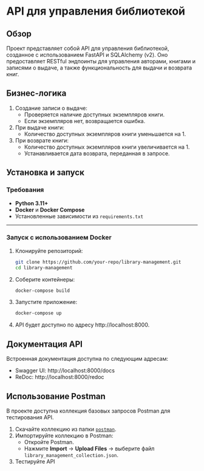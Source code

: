 # API для управления библиотекой
## Обзор
Проект представляет собой API для управления библиотекой, созданное с использованием
FastAPI и SQLAlchemy (v2). Оно предоставляет RESTful эндпоинты для управления авторами,
книгами и записями о выдаче, а также функциональность для выдачи и возврата книг.

## Бизнес-логика
1. Создание записи о выдаче:
   - Проверяется наличие доступных экземпляров книги. 
   - Если экземпляров нет, возвращается ошибка.
2. При выдаче книги:
   - Количество доступных экземпляров книги уменьшается на 1.
3. При возврате книги:
   - Количество доступных экземпляров книги увеличивается на 1. 
   - Устанавливается дата возврата, переданная в запросе.

## Установка и запуск

### Требования

- **Python 3.11+**
- **Docker** и **Docker Compose**
- Установленные зависимости из `requirements.txt`

---

### Запуск с использованием Docker

1. Клонируйте репозиторий:
   ```bash
   git clone https://github.com/your-repo/library-management.git
   cd library-management
2. Соберите контейнеры:
   ```bash
   docker-compose build
3. Запустите приложение:
   ```bash
   docker-compose up
4. API будет доступно по адресу http://localhost:8000.

## Документация API
Встроенная документация доступна по следующим адресам:
- Swagger UI: http://localhost:8000/docs
- ReDoc: http://localhost:8000/redoc

## Использование Postman

В проекте доступна коллекция базовых запросов Postman для тестирования API.

1. Скачайте коллекцию из папки [`postman`](./postman/library_management_collection.json).
2. Импортируйте коллекцию в Postman:
   - Откройте Postman.
   - Нажмите **Import** → **Upload Files** → выберите файл `library_management_collection.json`.
3. Тестируйте API